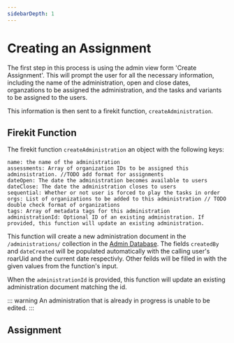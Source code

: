 ```yaml
---
sidebarDepth: 1
---
```


# Creating an Assignment

The first step in this process is using the admin view form 'Create Assignment'. This will prompt the user for all the necessary information, including the name of the administration, open and close dates, organzations to be assigned the administration, and the tasks and variants to be assigned to the users.

This information is then sent to a firekit function, `createAdministration`.

## Firekit Function

The firekit function `createAdministration` an object with the following keys:

```
name: the name of the administration
assessments: Array of organization IDs to be assigned this adminsistration. //TODO add format for assignments
dateOpen: The date the administration becomes available to users
dateClose: The date the administration closes to users
sequential: Whether or not user is forced to play the tasks in order
orgs: List of organizations to be added to this administration // TODO double check format of organizations
tags: Array of metadata tags for this administration
administrationId: Optional ID of an existing administration. If provided, this function will update an existing administration.
```

This function will create a new administration document in the `/administrations/` collection in the [Admin Database](/databases/admin). The fields `createdBy` and `dateCreated` will be populated automatically with the calling user's roarUid and the current date respectivly. Other feilds will be filled in with the given values from the function's input.

When the `administrationId` is provided, this function will update an existing administration document matching the id.

::: warning
An administration that is already in progress is unable to be edited.
:::

## Assignment
